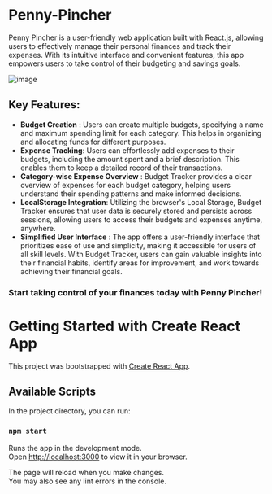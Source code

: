 # Penny-Pincher

Penny Pincher is a user-friendly web application built with React.js, allowing users to effectively manage their personal finances and track their expenses. With its intuitive interface and convenient features, this app empowers users to take control of their budgeting and savings goals.

![image](https://github.com/riyasai22/Penny-Pincher/assets/80235375/c7578902-eada-40f5-9471-43eacc52862d)

## Key Features:

- **Budget Creation** : Users can create multiple budgets, specifying a name and maximum spending limit for each category. This helps in organizing and allocating funds for different purposes.
- **Expense Tracking**: Users can effortlessly add expenses to their budgets, including the amount spent and a brief description. This enables them to keep a detailed record of their transactions.
- **Category-wise Expense Overview** : Budget Tracker provides a clear overview of expenses for each budget category, helping users understand their spending patterns and make informed decisions.
- **LocalStorage Integration**: Utilizing the browser's Local Storage, Budget Tracker ensures that user data is securely stored and persists across sessions, allowing users to access their budgets and expenses anytime, anywhere.
- **Simplified User Interface** : The app offers a user-friendly interface that prioritizes ease of use and simplicity, making it accessible for users of all skill levels.
  With Budget Tracker, users can gain valuable insights into their financial habits, identify areas for improvement, and work towards achieving their financial goals.

### Start taking control of your finances today with Penny Pincher!

# Getting Started with Create React App

This project was bootstrapped with [Create React App](https://github.com/facebook/create-react-app).

## Available Scripts

In the project directory, you can run:

### `npm start`

Runs the app in the development mode.\
Open [http://localhost:3000](http://localhost:3000) to view it in your browser.

The page will reload when you make changes.\
You may also see any lint errors in the console.
